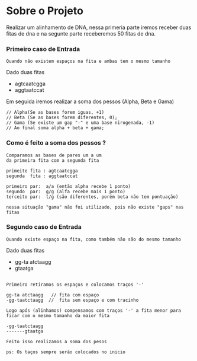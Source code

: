 # Sobre o Projeto

Realizar um alinhamento de DNA, nessa primeria parte iremos receber duas fitas de dna e na segunte parte receberemos 50 fitas de dna. 


### Primeiro caso de Entrada

    Quando não existem espaços na fita e ambas tem o mesmo tamanho

Dado duas fitas

 - agtcaatcgga
 - aggtaatccat

Em seguida iremos realizar a soma dos pessos (Alpha, Beta e Gama)

    // Alpha(Se as bases forem iguas, +1)
    // Beta (Se as bases forem diferentes, 0);
    // Gama (Se existe um gap "-" e uma base nirogenada, -1)
    // Ao final soma alpha + beta + gama;


### Como é feito a soma dos pessos ?
    Comparamos as bases de pares um a um 
    da primeira fita com a segunda fita

    primeite fita : agtcaatcgga
    segunda  fita : aggtaatccat

    primeiro par:  a/a (então alpha recebe 1 ponto)
    segundo  par:  g/g (alfa recebe mais 1 ponto)
    terceito par:  t/g (são diferentes, porém beta não tem pontuação)

    nessa situação "gama" não foi utilizado, pois não existe "gaps" nas fitas 

### Segundo caso de Entrada

    Quando existe espaço na fita, como também não são do mesmo tamanho

Dado duas fitas
- gg-ta atctaagg
- gtaatga

##  
    Primeiro retiramos os espaços e colocamos traços '-'

    gg-ta atctaagg   // fita com espaço  
    -gg-taatctaagg  //  fita sem espaço e com tracinho

    Logo após (alinhamos) compensamos com traços '-' a fita menor para ficar com o mesmo tamanho da maior fita

    -gg-taatctaagg
    -------gtaatga

    Feito isso realizamos a soma dos pesos

    ps: Os taços sempre serão colocados no inicio 
    